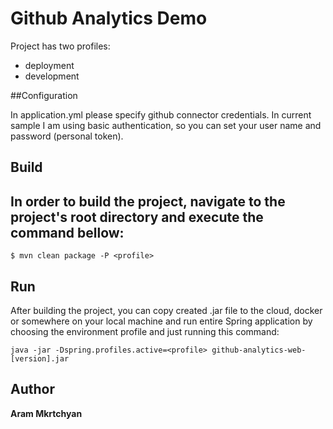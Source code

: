 # Github Analytics Demo

Project has two profiles:

* deployment
* development

##Configuration

In application.yml please specify github connector credentials. In current sample I am using basic 
authentication, so you can set your user name and password (personal token).

## Build

In order to build the project, navigate to the project's root directory and execute the command bellow:
----
	$ mvn clean package -P <profile>

## Run

After building the project, you can copy created .jar file to the cloud, docker or somewhere on your local machine and run entire Spring application by
choosing the environment profile and just running this command:

``java -jar -Dspring.profiles.active=<profile> github-analytics-web-[version].jar``

## Author
**Aram Mkrtchyan**
